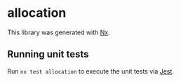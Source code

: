 # allocation

This library was generated with [Nx](https://nx.dev).

## Running unit tests

Run `nx test allocation` to execute the unit tests via [Jest](https://jestjs.io).
